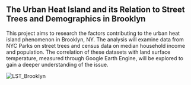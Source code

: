 ## The Urban Heat Island and its Relation to Street Trees and Demographics in Brooklyn
This project aims to research the factors contributing to the urban heat island phenomenon in Brooklyn, NY. The analysis will examine data from NYC Parks on street trees and census data on median household income and population. The correlation of these datasets with land surface temperature, measured through Google Earth Engine, will be explored to gain a deeper understanding of the issue.


![LST_Brooklyn](https://user-images.githubusercontent.com/125500854/235938679-ec57159f-ef14-46d2-980f-431252d075ab.png)
